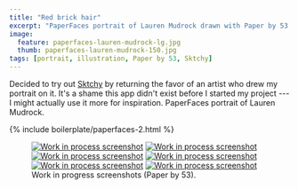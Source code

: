 ```yaml
---
title: "Red brick hair"
excerpt: "PaperFaces portrait of Lauren Mudrock drawn with Paper by 53 on an iPad."
image: 
  feature: paperfaces-lauren-mudrock-lg.jpg
  thumb: paperfaces-lauren-mudrock-150.jpg
tags: [portrait, illustration, Paper by 53, Sktchy]
---
```


Decided to try out [Sktchy](http://www.sktchy.com/) by returning the favor of an artist who drew my portrait on it. It's a shame this app didn't exist before I started my project --- I might actually use it more for inspiration. PaperFaces portrait of Lauren Mudrock.

{% include boilerplate/paperfaces-2.html %}

<figure class="half">
	<a href="{{ site.url }}/assets/images/paperfaces-lauren-mudrock-process-1-lg.jpg"><img src="{{ site.url }}/assets/images/paperfaces-lauren-mudrock-process-1-600.jpg" alt="Work in process screenshot"></a>
	<a href="{{ site.url }}/assets/images/paperfaces-lauren-mudrock-process-2-lg.jpg"><img src="{{ site.url }}/assets/images/paperfaces-lauren-mudrock-process-2-600.jpg" alt="Work in process screenshot"></a>
	<a href="{{ site.url }}/assets/images/paperfaces-lauren-mudrock-process-3-lg.jpg"><img src="{{ site.url }}/assets/images/paperfaces-lauren-mudrock-process-3-600.jpg" alt="Work in process screenshot"></a>
	<a href="{{ site.url }}/assets/images/paperfaces-lauren-mudrock-process-4-lg.jpg"><img src="{{ site.url }}/assets/images/paperfaces-lauren-mudrock-process-4-600.jpg" alt="Work in process screenshot"></a>
	<a href="{{ site.url }}/assets/images/paperfaces-lauren-mudrock-process-5-lg.jpg"><img src="{{ site.url }}/assets/images/paperfaces-lauren-mudrock-process-5-600.jpg" alt="Work in process screenshot"></a>
	<a href="{{ site.url }}/assets/images/paperfaces-lauren-mudrock-process-6-lg.jpg"><img src="{{ site.url }}/assets/images/paperfaces-lauren-mudrock-process-6-600.jpg" alt="Work in process screenshot"></a>
	<figcaption>Work in progress screenshots (Paper by 53).</figcaption>
</figure>
